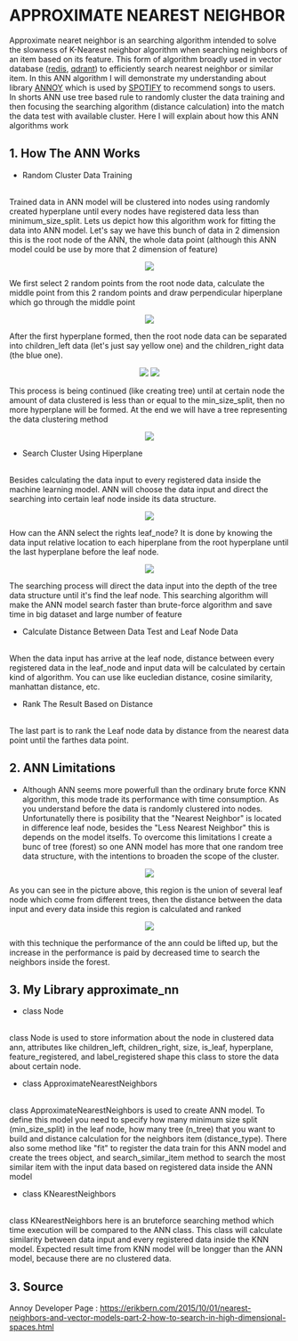 # APPROXIMATE NEAREST NEIGHBOR
Approximate nearet neighbor is an searching algorithm intended to solve the slowness of K-Nearest neighbor algorithm when searching neighbors of an item based on its feature. This form of algorithm broadly used in vector database ([redis](https://redis.io/docs/stack/search/), [qdrant](https://qdrant.tech/)) to efficiently search nearest neighbor or similar item. In this ANN algorithm I will demonstrate my understanding about library [ANNOY](https://github.com/spotify/annoy) which is used by [SPOTIFY](https://open.spotify.com/) to recommend songs to users.
<br>
In shorts ANN use tree based rule to randomly cluster the data training and then focusing the searching algorithm (distance calculation) into the match the data test with available cluster. Here I will explain about how this ANN algorithms work 

## 1. How The ANN Works
- Random Cluster Data Training
<br>
Trained data in ANN model will be clustered into nodes using randomly created hyperplane until every nodes have registered data less than minimum_size_split. Lets us depict how this algorithm work for fitting the data into ANN model. Let's say we have this bunch of data in 2 dimension this is the root node of the ANN, the whole data point (although this ANN model could be use by more that 2 dimension of feature)

<p align="center">
<img src="../../../docs/picture/cluster1.png">
</P>

We first select 2 random points from the root node data, calculate the middle point from this 2 random points and draw perpendicular hiperplane which go through the middle point

<p align="center">
<img src="../../../docs/picture/cluster2.png">
</P>

After the first hyperplane formed, then the root node data can be separated into children_left data (let's just say yellow one) and the children_right data (the blue one).

<p align="center">
<img src="../../../docs/picture/cluster3.png">
<img src="../../../docs/picture/cluster4.png">
</P>

This process is being continued (like creating tree) until at certain node the amount of data clustered is less than or equal to the min_size_split, then no more hyperplane will be formed. At the end we will have a tree representing the data clustering method

<p align="center">
<img src="../../../docs/picture/cluster5.png">
</P>

- Search Cluster Using Hiperplane
<br>
Besides calculating the data input to every registered data inside the machine learning model. ANN will choose the data input and direct the searching into certain leaf node inside its data structure. 

<p align="center">
<img src="../../../docs/picture/search1.png">
</P>

How can the ANN select the rights leaf_node? It is done by knowing the data input relative location to each hiperplane from the root hyperplane until the last hyperplane before the leaf node. 

<p align="center">
<img src="../../../docs/picture/search2.png">
</P>

The searching process will direct the data input into the depth of the tree data structure until it's find the leaf node. This searching algorithm will make the ANN model search faster than brute-force algorithm and save time in big dataset and large number of feature

- Calculate Distance Between Data Test and Leaf Node Data
<br>
When the data input has arrive at the leaf node, distance between every registered data in the leaf_node and input data will be calculated by certain kind of algorithm. You can use like eucledian distance, cosine similarity, manhattan distance, etc. 

- Rank The Result Based on Distance
<br>
The last part is to rank the Leaf node data by distance from the nearest data point until the farthes data point. 

## 2. ANN Limitations
- Although ANN seems more powerfull than the ordinary brute force KNN algorithm, this mode trade its performance with time consumption. As you understand before the data is randomly clustered into nodes. Unfortunatelly there is posibility that the "Nearest Neighbor" is located in difference leaf node, besides the "Less Nearest Neighbor" this is depends on the model itselfs. To overcome this limitations I create a bunc of tree (forest) so one ANN model has more that one random tree data structure, with the intentions to broaden the scope of the cluster. 

<p align="center">
<img src="../../../docs/picture/forest1.png">
</P>

As you can see in the picture above, this region is the union of several leaf node which come from different trees, then the distance between the data input and every data inside this region is calculated and ranked

<p align="center">
<img src="../../../docs/picture/forest2.png">
</P>

 with this technique the performance of the ann could be lifted up, but the increase in the performance is paid by decreased time to search the neighbors inside the forest.

## 3. My Library approximate_nn
- class Node
<br>
class Node is used to store information about the node in clustered data ann, attributes like children_left, children_right, size, is_leaf, hyperplane, feature_registered, and label_registered shape this class to store the data about certain node.

- class ApproximateNearestNeighbors
<br>
class ApproximateNearestNeighbors is used to create ANN model. To define this model you need to specify how many minimum size split (min_size_split) in the leaf node, how many tree (n_tree) that you want to build and distance calculation for the neighbors item (distance_type). There also some method like "fit" to register the data train for this ANN model and create the trees object, and search_similar_item method to search the most similar item with the input data based on registered data inside the ANN model

- class KNearestNeighbors
<br>
class KNearestNeighbors here is an bruteforce searching method which time execution will be compared to the ANN class. This class will calculate similarity between data input and every registered data inside the KNN model. Expected result time from KNN model will be longger than the ANN model, because there are no clustered data.

## 3. Source
Annoy Developer Page : https://erikbern.com/2015/10/01/nearest-neighbors-and-vector-models-part-2-how-to-search-in-high-dimensional-spaces.html